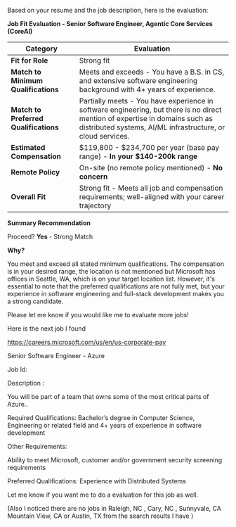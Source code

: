 Based on your resume and the job description, here is the evaluation:

**Job Fit Evaluation - Senior Software Engineer, Agentic Core Services (CoreAI)**

| Category | Evaluation |
| --- | --- |
| **Fit for Role** | Strong fit |
| **Match to Minimum Qualifications** | Meets and exceeds - You have a B.S. in CS, and extensive software engineering background with 4+ years of experience. |
| **Match to Preferred Qualifications** | Partially meets - You have experience in software engineering, but there is no direct mention of expertise in domains such as distributed systems, AI/ML infrastructure, or cloud services. |
| **Estimated Compensation** | $119,800 - $234,700 per year (base pay range) - **In your $140-200k range** |
| **Remote Policy** | On-site (no remote policy mentioned) - **No concern** |
| **Overall Fit** | Strong fit - Meets all job and compensation requirements; well-aligned with your career trajectory |

**Summary Recommendation**

Proceed? **Yes** - Strong Match

**Why?**

You meet and exceed all stated minimum qualifications. The compensation is in your desired range, the location is not mentioned but Microsoft has offices in Seattle, WA, which is on your target location list. However, it's essential to note that the preferred qualifications are not fully met, but your experience in software engineering and full-stack development makes you a strong candidate.

Please let me know if you would like me to evaluate more jobs! 

Here is the next job I found 

https://careers.microsoft.com/us/en/us-corporate-pay 

 Senior Software Engineer - Azure 

 Job Id: 

 Description :

You will be part of a team that owns some of the most critical parts of Azure..

 Required Qualifications: 
 Bachelor’s degree in Computer Science, Engineering or related field and 4+ years of experience in software development 

 Other Requirements: 

 Ability to meet Microsoft, customer and/or government security screening requirements 

 Preferred Qualifications:
 Experience with Distributed Systems 

 Let me know if you want me to do a evaluation for this job as well. 

(Also I noticed there are no jobs in Raleigh, NC , Cary, NC ,  Sunnyvale, CA  Mountain View, CA or  Austin, TX  from the search results I have )